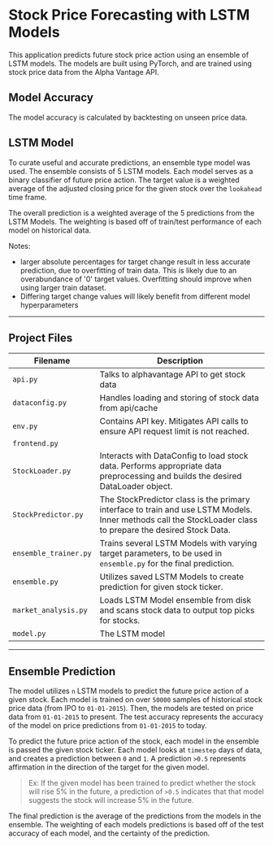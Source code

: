 
# Stock Price Forecasting with LSTM Models
This application predicts future stock price action using an ensemble of LSTM models. The models are built using PyTorch, and are trained using stock price data from the Alpha Vantage API. 

## Model Accuracy
The model accuracy is calculated by backtesting on unseen price data. 


## LSTM Model

To curate useful and accurate predictions, an ensemble type model was used. The ensemble consists of 5 LSTM models. Each model serves as a binary classifier of future price action. The target value is a weighted average of the adjusted closing price for the given stock over the `lookahead` time frame. 

The overall prediction is a weighted average of the 5 predictions from the LSTM Models. The weighting is based off of train/test performance of each model on historical data. 


Notes:
- larger absolute percentages for target change result in less accurate prediction, due to overfitting of train data. This is likely due to an overabundance of '0' target values. Overfitting should improve when using larger train dataset.
- Differing target change values will likely benefit from different model hyperparameters
---
## Project Files

| Filename              | Description                                                                                                                                                 |
|-----------------------|-------------------------------------------------------------------------------------------------------------------------------------------------------------|
| `api.py`              | Talks to alphavantage API to get stock data                                                                                                                 |
| `dataconfig.py`       | Handles loading and storing of stock data from api/cache                                                                                                    |
| `env.py`              | Contains API key. Mitigates API calls to ensure API request limit is not reached.                                                                           |
| `frontend.py`         |                                                                                                                                                             |
| `StockLoader.py`      | Interacts with DataConfig to load stock data. Performs appropriate data preprocessing and builds the desired DataLoader object.                             |
| `StockPredictor.py`   | The StockPredictor class is the primary interface to train and use LSTM Models. Inner methods call the StockLoader class to prepare the desired Stock Data. |
| `ensemble_trainer.py` | Trains several LSTM Models with varying target parameters, to be used in `ensemble.py` for the final prediction.                                            |
| `ensemble.py`         | Utilizes saved LSTM Models to create prediction for given stock ticker.                                                                                     |
| `market_analysis.py`  | Loads LSTM Model ensemble from disk and scans stock data to output top picks for stocks.                                                                    |
| `model.py`            | The LSTM model                                                                                                                                              |
---
## Ensemble Prediction

The model utilizes `n` LSTM models to predict the future price action of a given stock. Each model is trained on over `50000` samples of historical stock price data (from IPO to `01-01-2015`). Then, the models are tested on price data from `01-01-2015` to present. The test accuracy represents the accuracy of the model on price predictions from `01-01-2015` to today. 

To predict the future price action of the stock, each model in the ensemble is passed the given stock ticker. Each model looks at `timestep` days of data, and creates a prediction between `0` and `1`. A prediction `>0.5` represents affirmation in the direction of the target for the given model. 
>Ex: If the given model has been trained to predict whether the stock will rise 5% in the future, a prediction of `>0.5` indicates that that model suggests the stock will increase 5% in the future.

The final prediction is the average of the predictions from the models in the ensemble. The weighting of each models predictions is based off of the test accuracy of each model, and the certainty of the prediction. 

